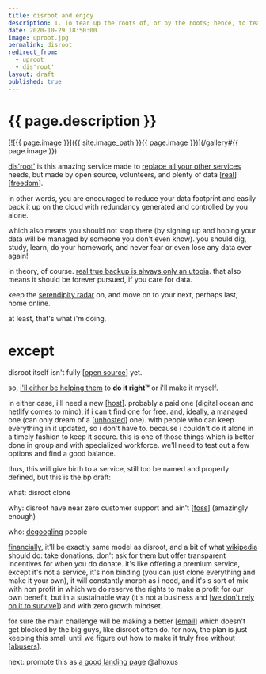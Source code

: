 ```yaml
---
title: disroot and enjoy
description: 1. To tear up the roots of, or by the roots; hence, to tear from a foundation; to uproot.
date: 2020-10-29 18:50:00
image: uproot.jpg
permalink: disroot
redirect_from:
  - uproot
  - dis'root'
layout: draft
published: true
---
```


# {{ page.description }}

[![{{ page.image }}]({{ site.image_path }}{{ page.image }})](/gallery#{{ page.image }})

[dis'root'](https://disroot.org) is this amazing service made to [replace all your other services](/delete) needs, but made by open source, volunteers, and plenty of data [[real](/real)] [[freedom](/free)].

in other words, you are encouraged to reduce your data footprint and easily back it up on the cloud with redundancy generated and controlled by you alone.

which also means you should not stop there (by signing up and hoping your data will be managed by someone you don't even know). you should dig, study, learn, do your homework, and never fear or even lose any data ever again!

in theory, of course. [real true backup is always only an utopia](/backup). that also means it should be forever pursued, if you care for data.

keep the [serendipity radar](/random) on, and move on to your next, perhaps last, home online.

at least, that's what i'm doing.

# except

disroot itself isn't fully [[open source](/open)] yet.

so, [i'll either be helping them](https://forum.disroot.org/t/cloning-disroot/7867?u=cregox) to __do it right™__ or i'll make it myself.

in either case, i'll need a new [[host](/host)]. probably a paid one (digital ocean and netlify comes to mind), if i can't find one for free. and, ideally, a managed one (can only dream of a [[unhosted](/unhosted)] one). with people who can keep everything in it updated, so i don't have to. because i couldn't do it alone in a timely fashion to keep it secure. this is one of those things which is better done in group and with specialized workforce. we'll need to test out a few options and find a good balance.

thus, this will give birth to a service, still too be named and properly defined, but this is the bp draft:

what: disroot clone

why: disroot have near zero customer support and ain't [[foss](/foss)] (amazingly enough)

who: [degoogling](/degoogle) people

[financially](/money), it'll be exactly same model as disroot, and a bit of what [wikipedia](/jimmy) should do: take donations, don't ask for them but offer transparent incentives for when you do donate. it's like offering a premium service, except it's not a service, it's non binding (you can just clone everything and make it your own), it will constantly morph as i need, and it's s sort of mix with non profit in which we do reserve the rights to make a profit for our own benefit, but in a sustainable way (it's not a business and [[we don't rely on it to survive](/ahoxus)]) and with zero growth mindset.

for sure the main challenge will be making a better [[email](/email)] which doesn't get blocked by the big guys, like disroot often do. for now, the plan is just keeping this small until we figure out how to make it truly free without [[abusers](/abuse)].

next: promote this as [a good landing page](http://yourlandingpagesucks.com/startup-landing-page-teardown-yc/index.html) @ahoxus

<!-- and since you'll probably want something similar for yourself, just **sign up below for an update**! TK not ready -->
